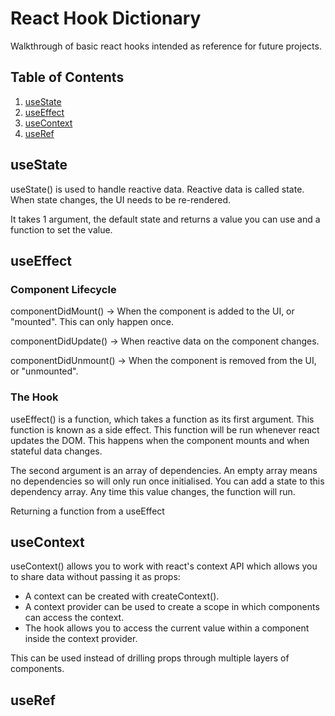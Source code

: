 # React Hook Dictionary

Walkthrough of basic react hooks intended as reference for future projects.


## Table of Contents
1. [useState](#useState)
2. [useEffect](#useEffect)
3. [useContext](#useContext)
4. [useRef](#useRef)

## useState

useState() is used to handle reactive data. Reactive data is called state. When state changes, the UI needs to be re-rendered. 

It takes 1 argument, the default state and returns a value you can use and a function to set the value. 

## useEffect

### Component Lifecycle

componentDidMount() -> When the component is added to the UI, or "mounted". This can only happen once. 

componentDidUpdate() -> When reactive data on the component changes. 

componentDidUnmount() -> When the component is removed from the UI, or "unmounted".

### The Hook

useEffect() is a function, which takes a function as its first argument. This function is known as a side effect. This function will be run whenever react updates the DOM. This happens when the component mounts and when stateful data changes.

The second argument is an array of dependencies. An empty array means no dependencies so will only run once initialised. You can add a state to this dependency array. Any time this value changes, the function will run. 

Returning a function from a useEffect

## useContext

useContext() allows you to work with react's context API which allows you to share data without passing it as props:

- A context can be created with createContext().
- A context provider can be used to create a scope in which components can access the context. 
- The hook allows you to access the current value within a component inside the context provider. 

This can be used instead of drilling props through multiple layers of components. 

## useRef
